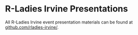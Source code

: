 # R-Ladies Irvine Presentations

All R-Ladies Irvine event presentation materials can be found at [github.com/rladies-irvine/](https://github.com/rladies-irvine/).
